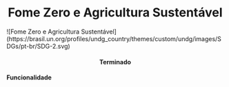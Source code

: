 <h1 align="center">Fome Zero e Agricultura Sustentável </h1>
![Fome Zero e Agricultura Sustentável](https://brasil.un.org/profiles/undg_country/themes/custom/undg/images/SDGs/pt-br/SDG-2.svg)
<h4 align="center">   Terminado </h4>
<h4 > Funcionalidade </h4>
